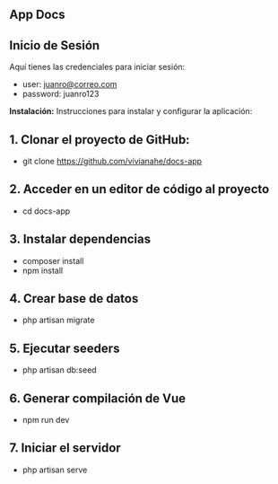 ## App Docs

## Inicio de Sesión

Aquí tienes las credenciales para iniciar sesión:

- user: juanro@correo.com
- password: juanro123

**Instalación:**
Instrucciones para instalar y configurar la aplicación:

## 1. Clonar el proyecto de GitHub: 
- git clone https://github.com/vivianahe/docs-app

## 2. Acceder en un editor de código al proyecto
- cd docs-app

## 3. Instalar dependencias
- composer install
- npm install

## 4. Crear base de datos
- php artisan migrate

## 5. Ejecutar seeders
- php artisan db:seed

## 6. Generar compilación de Vue
- npm run dev

## 7. Iniciar el servidor
- php artisan serve